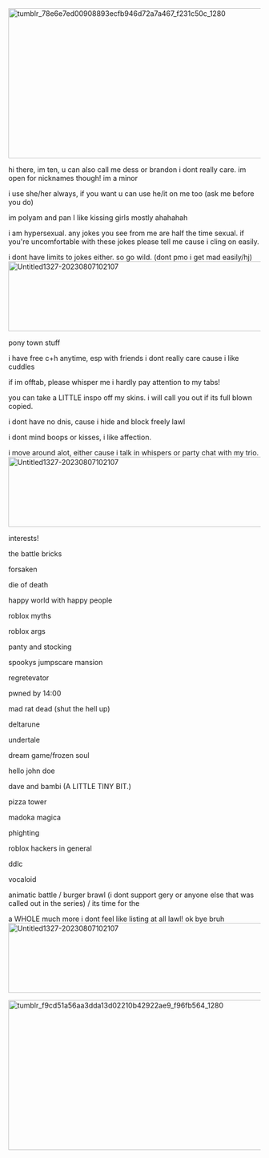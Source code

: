 <img width="100000000" height="300" alt="tumblr_78e6e7ed00908893ecfb946d72a7a467_f231c50c_1280" src="https://github.com/user-attachments/assets/1539a855-d304-46f2-acb8-66d10bf5601f" />


hi there, im ten, u can also call me dess or brandon i dont really care. im open for nicknames though! im a minor

i use she/her always, if you want u can use he/it on me too (ask me before you do)

im polyam and pan I like kissing girls mostly ahahahah

i am hypersexual. any jokes you see from me are half the time sexual. if you're uncomfortable with these jokes please tell me cause i cling on easily.

i dont have limits to jokes either. so go wild. (dont pmo i get mad easily/hj)
<img width="1000000" height="140" alt="Untitled1327-20230807102107" src="https://github.com/user-attachments/assets/1eef9d9e-f4e3-45c1-bf6b-cb29d45acfd3" />

pony town stuff

i have free c+h anytime, esp with friends i dont really care cause i like cuddles

if im offtab, please whisper me i hardly pay attention to my tabs!

you can take a LITTLE inspo off my skins. i will call you out if its full blown copied. 

i dont have no dnis, cause i hide and block freely lawl 

i dont mind boops or kisses, i like affection.

i move around alot, either cause i talk in whispers or party chat with my trio.
<img width="10000000" height="140" alt="Untitled1327-20230807102107" src="https://github.com/user-attachments/assets/860d5a2e-7a13-4dbb-90fb-299aac5079a7" />

interests!

the battle bricks

forsaken

die of death

happy world with happy people

roblox myths

roblox args

panty and stocking

spookys jumpscare mansion 

regretevator 

pwned by 14:00

mad rat dead (shut the hell up)

deltarune

undertale

dream game/frozen soul

hello john doe

dave and bambi (A LITTLE TINY BIT.)

pizza tower

madoka magica

phighting

roblox hackers in general

ddlc

vocaloid 

animatic battle / burger brawl (i dont support gery or anyone else that was called out in the series) / its time for the

a WHOLE much more i dont feel like listing at all lawl! ok bye bruh
 <img width="1000000" height="140" alt="Untitled1327-20230807102107" src="https://github.com/user-attachments/assets/e9d5a6b8-f65d-45c7-aa3c-523b8a615e7e" />


<img width="10000000" height="300" alt="tumblr_f9cd51a56aa3dda13d02210b42922ae9_f96fb564_1280" src="https://github.com/user-attachments/assets/70d44238-add9-49e3-b374-6f322f383a34" />



